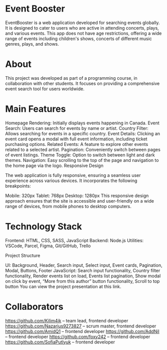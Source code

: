 # Event Booster

EventBooster is a web application developed for searching events globally. It is designed to cater to users who are active in attending concerts, plays, and various events. This app does not have age restrictions, offering a wide range of events including children's shows, concerts of different music genres, plays, and shows.

# About

This project was developed as part of a programming course, in collaboration with other students. It focuses on providing a comprehensive event search tool for users worldwide.

# Main Features

Homepage Rendering: Initially displays events happening in Canada.
Event Search: Users can search for events by name or artist.
Country Filter: Allows searching for events in a specific country.
Event Details: Clicking an event card opens a modal with full event information, including ticket purchasing options.
Related Events: A feature to explore other events related to a selected artist.
Pagination: Conveniently switch between pages of event listings.
Theme Toggle: Option to switch between light and dark themes.
Navigation: Easy scrolling to the top of the page and navigation to the home page via the logo.
Responsive Design

The web application is fully responsive, ensuring a seamless user experience across various devices. It incorporates the following breakpoints:

Mobile: 320px
Tablet: 768px
Desktop: 1280px
This responsive design approach ensures that the site is accessible and user-friendly on a wide range of devices, from mobile phones to desktop computers.

# Technology Stack

Frontend: HTML, CSS, SASS, JavaScript
Backend: Node.js
Utilities: VSCode, Parcel, Figma, Git/GitHub, Trello

Project Structure

UI: Background, Header, Search input, Select input, Event cards, Pagination, Modal, Buttons, Footer
JavaScript: Search input functionality, Country filter functionality, Render events list on load, Events list pagination, Show modal on click by event, “More from this author” button functionality, Scroll to top button
You can view the project presentation at this link.

# Collaborators

  https://github.com/Kilim4ik – team lead, frontend developer
  https://github.com/Nazarius9273827 – scrum master, frontend developer
  https://github.com/AmidQ1 – frontend developer
  https://github.com/AddNiI – frontend developer
  https://github.com/foxy242 – frontend developer
  https://github.com/SofiaPutlyuk – frontend developer
